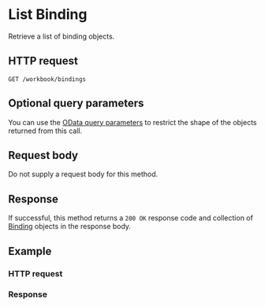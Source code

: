 # List Binding

Retrieve a list of binding objects.
## HTTP request
```http
GET /workbook/bindings
```

## Optional query parameters
You can use the [OData query parameters](odata-optional-query-parameters.md) to restrict the shape of the objects returned from this call.
## Request body
Do not supply a request body for this method.
## Response
If successful, this method returns a `200 OK` response code and collection of [Binding](../resources/binding.md) objects in the response body.
## Example
### HTTP request
### Response

